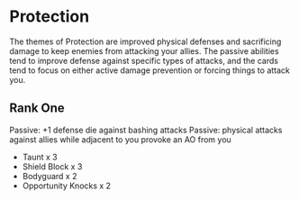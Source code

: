 # Protection

The themes of Protection are improved physical defenses and sacrificing
damage to keep enemies from attacking your allies. The passive abilities
tend to improve defense against specific types of attacks, and the cards
tend to focus on either active damage prevention or forcing things to attack
you.

## Rank One

Passive: +1 defense die against bashing attacks
Passive: physical attacks against allies while adjacent to you provoke an AO from you

- Taunt x 3
- Shield Block x 3
- Bodyguard x 2
- Opportunity Knocks x 2
